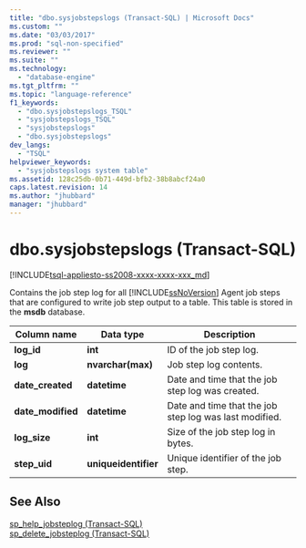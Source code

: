 ```yaml
---
title: "dbo.sysjobstepslogs (Transact-SQL) | Microsoft Docs"
ms.custom: ""
ms.date: "03/03/2017"
ms.prod: "sql-non-specified"
ms.reviewer: ""
ms.suite: ""
ms.technology: 
  - "database-engine"
ms.tgt_pltfrm: ""
ms.topic: "language-reference"
f1_keywords: 
  - "dbo.sysjobstepslogs_TSQL"
  - "sysjobstepslogs_TSQL"
  - "sysjobstepslogs"
  - "dbo.sysjobstepslogs"
dev_langs: 
  - "TSQL"
helpviewer_keywords: 
  - "sysjobstepslogs system table"
ms.assetid: 128c25db-0b71-449d-bfb2-38b8abcf24a0
caps.latest.revision: 14
ms.author: "jhubbard"
manager: "jhubbard"
---
```

# dbo.sysjobstepslogs (Transact-SQL)
[!INCLUDE[tsql-appliesto-ss2008-xxxx-xxxx-xxx_md](../../../database-engine/configure/windows/includes/tsql-appliesto-ss2008-xxxx-xxxx-xxx-md.md)]

  Contains the job step log for all [!INCLUDE[ssNoVersion](../../../advanced-analytics/r-services/includes/ssnoversion-md.md)] Agent job steps that are configured to write job step output to a table. This table is stored in the **msdb** database.  
  
|Column name|Data type|Description|  
|-----------------|---------------|-----------------|  
|**log_id**|**int**|ID of the job step log.|  
|**log**|**nvarchar(max)**|Job step log contents.|  
|**date_created**|**datetime**|Date and time that the job step log was created.|  
|**date_modified**|**datetime**|Date and time that the job step log was last modified.|  
|**log_size**|**int**|Size of the job step log in bytes.|  
|**step_uid**|**uniqueidentifier**|Unique identifier of the job step.|  
  
## See Also  
 [sp_help_jobsteplog &#40;Transact-SQL&#41;](../../../relational-databases/reference/system-stored-procedures/sp-help-jobsteplog-transact-sql.md)   
 [sp_delete_jobsteplog &#40;Transact-SQL&#41;](../../../relational-databases/reference/system-stored-procedures/sp-delete-jobsteplog-transact-sql.md)  
  
  